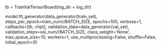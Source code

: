 tb = TrainValTensorBoard(log_dir = log_dir)

model.fit_generator(data_generator(train_set), 
              steps_per_epoch=train_num//BATCH_SIZE, 
              epochs=100, 
              verbose=1, 
              callbacks=[tb, chpt], 
              validation_data=data_generator(val_set), 
              validation_steps=val_num//BATCH_SIZE,
              class_weight='None',
              max_queue_size=10, workers=1, use_multiprocessing=False, 
              shuffle=False, initial_epoch=0)
